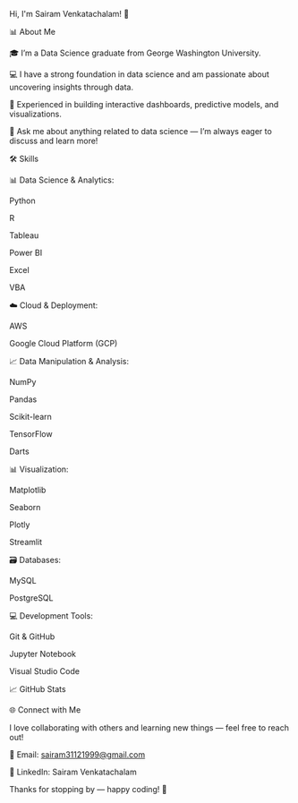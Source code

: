 Hi, I'm Sairam Venkatachalam! 👋

📊 About Me

🎓 I’m a Data Science graduate from George Washington University.

💻 I have a strong foundation in data science and am passionate about uncovering insights through data.

🌟 Experienced in building interactive dashboards, predictive models, and visualizations.

💬 Ask me about anything related to data science — I’m always eager to discuss and learn more!

🛠️ Skills

📊 Data Science & Analytics:

Python

R

Tableau

Power BI

Excel

VBA

☁️ Cloud & Deployment:

AWS

Google Cloud Platform (GCP)

📈 Data Manipulation & Analysis:

NumPy

Pandas

Scikit-learn

TensorFlow

Darts

📊 Visualization:

Matplotlib

Seaborn

Plotly

Streamlit

🗃️ Databases:

MySQL

PostgreSQL

💻 Development Tools:

Git & GitHub

Jupyter Notebook

Visual Studio Code

📈 GitHub Stats



🌐 Connect with Me

I love collaborating with others and learning new things — feel free to reach out!

📧 Email: sairam31121999@gmail.com

💼 LinkedIn: Sairam Venkatachalam

Thanks for stopping by — happy coding! 🚀
